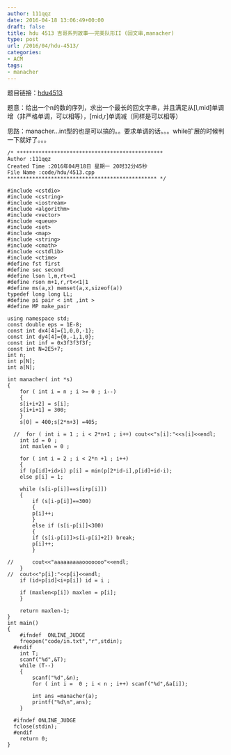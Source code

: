 ```yaml
---
author: 111qqz
date: 2016-04-18 13:06:49+00:00
draft: false
title: hdu 4513 吉哥系列故事——完美队形II (回文串,manacher)
type: post
url: /2016/04/hdu-4513/
categories:
- ACM
tags:
- manacher
---
```


题目链接：[hdu4513](http://acm.hdu.edu.cn/showproblem.php?pid=4513)

题意：给出一个n的数的序列，求出一个最长的回文字串，并且满足从[l,mid]单调增（非严格单调，可以相等），[mid,r]单调减（同样是可以相等）

思路：manacher...int型的也是可以搞的。。要求单调的话。。。while扩展的时候判一下就好了。。。



 

    
    /* ***********************************************
    Author :111qqz
    Created Time :2016年04月18日 星期一 20时32分45秒
    File Name :code/hdu/4513.cpp
    ************************************************ */
    
    #include <cstdio>
    #include <cstring>
    #include <iostream>
    #include <algorithm>
    #include <vector>
    #include <queue>
    #include <set>
    #include <map>
    #include <string>
    #include <cmath>
    #include <cstdlib>
    #include <ctime>
    #define fst first
    #define sec second
    #define lson l,m,rt<<1
    #define rson m+1,r,rt<<1|1
    #define ms(a,x) memset(a,x,sizeof(a))
    typedef long long LL;
    #define pi pair < int ,int >
    #define MP make_pair
    
    using namespace std;
    const double eps = 1E-8;
    const int dx4[4]={1,0,0,-1};
    const int dy4[4]={0,-1,1,0};
    const int inf = 0x3f3f3f3f;
    const int N=2E5+7;
    int n;
    int p[N];
    int a[N];
    
    int manacher( int *s)
    {
        for ( int i = n ; i >= 0 ; i--)
        {
    	s[i+i+2] = s[i];
    	s[i+i+1] = 300;
        }
        s[0] = 400;s[2*n+3] =405;
    
      //  for ( int i = 1 ; i < 2*n+1 ; i++) cout<<"s[i]:"<<s[i]<<endl;
        int id = 0 ;
        int maxlen = 0 ;
    
        for ( int i = 2 ; i < 2*n +1 ; i++)
        {
    	if (p[id]+id>i) p[i] = min(p[2*id-i],p[id]+id-i);
    	else p[i] = 1;
    
    	while (s[i-p[i]]==s[i+p[i]])
    	{
    	    if (s[i-p[i]]==300)
    	    {
    		p[i]++;
    	    }
    	    else if (s[i-p[i]]<300)
    	    {
    		if (s[i-p[i]]>s[i-p[i]+2]) break;
    		p[i]++;
    	    }
    	
    //	    cout<<"aaaaaaaaaooooooo"<<endl;
    	}
    //	cout<<"p[i]:"<<p[i]<<endl;
    	if (id+p[id]<i+p[i]) id = i ;
    
    	if (maxlen<p[i]) maxlen = p[i];
        }
        
        return maxlen-1;
    }
    int main()
    {
    	#ifndef  ONLINE_JUDGE 
    	freopen("code/in.txt","r",stdin);
      #endif
    	int T;
    	scanf("%d",&T);
    	while (T--)
    	{
    	    scanf("%d",&n);
    	    for ( int i =  0 ; i < n ; i++) scanf("%d",&a[i]);
    
    	    int ans =manacher(a);
    	    printf("%d\n",ans);
    	}
    
      #ifndef ONLINE_JUDGE  
      fclose(stdin);
      #endif
        return 0;
    }
    



